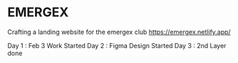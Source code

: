 # EMERGEX
Crafting a landing website for the emergex club
https://emergex.netlify.app/


Day 1 : Feb 3 Work Started
Day 2 : Figma Design Started
Day 3 : 2nd Layer done 
